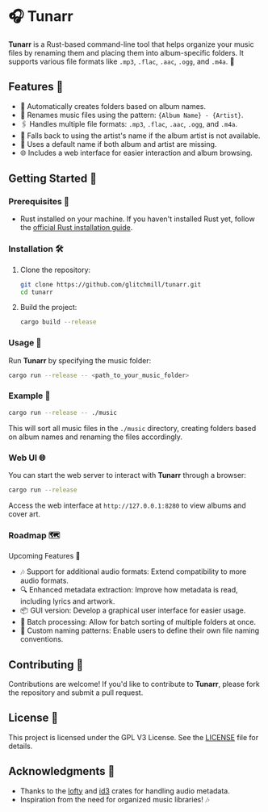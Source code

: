 
# 🎧 Tunarr

**Tunarr** is a Rust-based command-line tool that helps organize your music files by renaming them and placing them into album-specific folders. It supports various file formats like `.mp3`, `.flac`, `.aac`, `.ogg`, and `.m4a`. 🚀

## Features 🌟

- 📁 Automatically creates folders based on album names.
- 🎵 Renames music files using the pattern: `{Album Name} - {Artist}`.
- 🖇️ Handles multiple file formats: `.mp3`, `.flac`, `.aac`, `.ogg`, and `.m4a`.
- 🔄 Falls back to using the artist's name if the album artist is not available.
- 🔄 Uses a default name if both album and artist are missing.
- 🌐 Includes a web interface for easier interaction and album browsing.

## Getting Started 🚀

### Prerequisites 📜

- Rust installed on your machine. If you haven't installed Rust yet, follow the [official Rust installation guide](https://www.rust-lang.org/tools/install).

### Installation 🛠️

1. Clone the repository:
   ```bash
   git clone https://github.com/glitchmill/tunarr.git
   cd tunarr
   ```

2. Build the project:
   ```bash
   cargo build --release
   ```

### Usage 🎤

Run **Tunarr** by specifying the music folder:
```bash
cargo run --release -- <path_to_your_music_folder>
```

### Example 📂

```bash
cargo run --release -- ./music
```

This will sort all music files in the `./music` directory, creating folders based on album names and renaming the files accordingly.

### Web UI 🌐

You can start the web server to interact with **Tunarr** through a browser:
```bash
cargo run --release
```
Access the web interface at `http://127.0.0.1:8280` to view albums and cover art.

### Roadmap 🗺️
Upcoming Features 🚀
- 🎶 Support for additional audio formats: Extend compatibility to more audio formats.  
- 🔍 Enhanced metadata extraction: Improve how metadata is read, including lyrics and artwork.  
- 📦 GUI version: Develop a graphical user interface for easier usage.  
- 🔄 Batch processing: Allow for batch sorting of multiple folders at once.  
- 🎨 Custom naming patterns: Enable users to define their own file naming conventions.  

## Contributing 🤝

Contributions are welcome! If you'd like to contribute to **Tunarr**, please fork the repository and submit a pull request.

## License 📜

This project is licensed under the GPL V3 License. See the [LICENSE](LICENSE) file for details.

## Acknowledgments 🙏

- Thanks to the [lofty](https://crates.io/crates/lofty) and [id3](https://crates.io/crates/id3) crates for handling audio metadata.
- Inspiration from the need for organized music libraries! 🎶